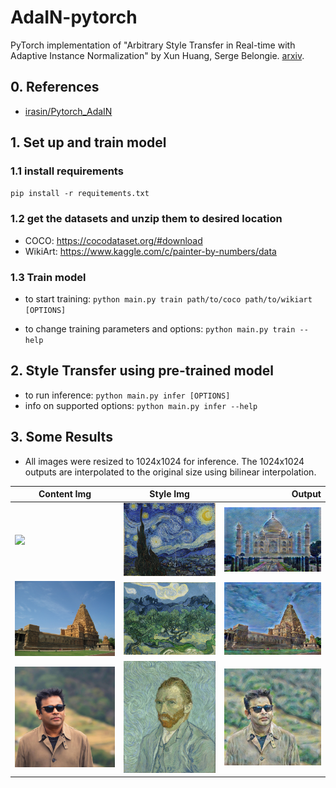 # AdaIN-pytorch
PyTorch implementation of "Arbitrary Style Transfer in Real-time with Adaptive Instance Normalization" by Xun Huang, Serge Belongie. [arxiv](https://arxiv.org/abs/1703.06868).

## 0. References
- [irasin/Pytorch_AdaIN](https://github.com/irasin/Pytorch_AdaIN/)

## 1. Set up and train model
### 1.1 install requirements
`pip install -r requitements.txt`

### 1.2 get the datasets and unzip them to desired location
- COCO: https://cocodataset.org/#download
- WikiArt: https://www.kaggle.com/c/painter-by-numbers/data

### 1.3 Train model
- to start training:
    `python main.py train path/to/coco path/to/wikiart [OPTIONS]`

- to change training parameters and options:
  `python main.py train --help`

## 2. Style Transfer using pre-trained model
- to run inference:
    `python main.py infer [OPTIONS]`
- info on supported options:
  `python main.py infer --help`

## 3. Some Results
- All images were resized to 1024x1024 for inference. The 1024x1024 outputs are interpolated to the original size using bilinear interpolation.

| Content Img   |      Style Img      |  Output |
|----------|:-------------:|------:|
| <img src="./outs/contents/taj.jpg" width="384px"/> |  <img src="./outs/styles/starry.jpg" width="384px"/> | <img src="./outs/taj.jpg" width="384px"/> |
| <img src="./outs/contents/tanjore.jpg" width="384px"/> |  <img src="./outs/styles/olives.jpg" width="384px"/> | <img src="./outs/output.jpg" width="384px"/> |
| <img src="./outs/contents/arr.jpg" width="384px"/> |  <img src="./outs/styles/vg.jpg" width="384px"/> | <img src="./outs/arr1.jpg" width="384px"/> |
